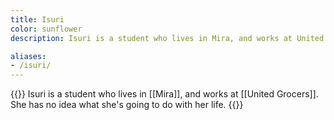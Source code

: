 ```yaml
---
title: Isuri
color: sunflower
description: Isuri is a student who lives in Mira, and works at United Grocers. She has no idea what she's going to do with her life.

aliases:
- /isuri/
---
```

{{<note gray>}}
Isuri is a student who lives in [[Mira]], and works at [[United Grocers]]. She has no idea what she's going to do with her life.
{{</note>}}